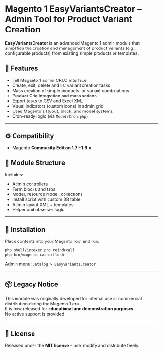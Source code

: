 # Magento 1 EasyVariantsCreator – Admin Tool for Product Variant Creation

**EasyVariantsCreator** is an advanced Magento 1 admin module that simplifies the creation and management of product variants (e.g., configurable products) from existing simple products or templates.

## 🧩 Features

- Full Magento 1 admin CRUD interface
- Create, edit, delete and list variant creation tasks
- Mass creation of simple products for variant combinations
- Product Grid integration and mass actions
- Export tasks to CSV and Excel XML
- Visual indicators (custom icons) in admin grid
- Uses Magento's layout, block, and model systems
- Cron-ready logic (via `Model/Cron.php`)

---

## ⚙️ Compatibility

- Magento **Community Edition 1.7 – 1.9.x**

## 📁 Module Structure

Includes:
- Admin controllers
- Form blocks and tabs
- Model, resource model, collections
- Install script with custom DB table
- Admin layout XML + templates
- Helper and observer logic

---

## 🚀 Installation

Place contents into your Magento root and run:

```bash
php shell/indexer.php reindexall
php bin/magento cache:flush
```

Admin menu: `Catalog > EasyVariantsCreator`

---

## 📦 Legacy Notice

This module was originally developed for internal use or commercial distribution during the Magento 1 era.  
It is now released for **educational and demonstration purposes**.  
No active support is provided.

---

## 📘 License

Released under the **MIT license** – use, modify and distribute freely.
